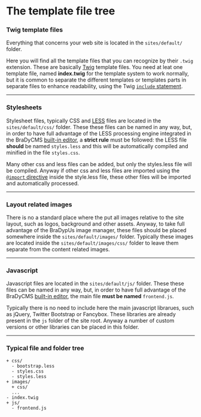 # The template file tree

### Twig template files

Everything that concerns your web site is located in the `sites/default/` folder.


Here you will find all the template files that you can recognize by their `.twig` extension.
These are basically [Twig](#docs/read/tmpl_twig) template files. You need at leat one 
template file, named **index.twig** for the template system to work normally, but
it is common to separate the different templates or templates parts in separate files to
enhance readability, using the Twig [`include` statement](http://twig.sensiolabs.org/doc/tags/include.html).

---

### Stylesheets

Stylesheet files, typically CSS and [LESS](#docs/read/tmpl_less) files are located
in the `sites/default/css/` folder. These these files can be named in any way, 
but, in order to have full advantage of the LESS processing engine integrated in 
the BraDyCMS [built-in editor](#docs/read/tmpl_editor), a **strict rule** must be followed:
the LESS file **should** be named `styles.less` and this will be automatically compiled
and minified in the file `styles.css`.

Many other css and less files can be added, but
only the styles.less file will be compiled. Anyway if other css and less files 
are imported using the [`@import` directive](http://lesscss.org/features/#import-directives-feature)
inside the style.less file, these other files will be imported and automatically processed.

---

### Layout related images

There is no a standard place where the put all images relative to the site layout,
such as logos, background and other assets. Anyway, to take full advantage of the 
BraDypUs image manager, these files should be placed somewhere inside the 
`sites/default/images/` folder. Typically these images are located inside the 
`sites/default/images/css/`  folder to leave them separate from the content related 
images.

---

### Javascript

Javascript files are located in the `sites/default/js/` folder. These these files 
can be named in any way,  but, in order to have full advantage of  the BraDyCMS 
[built-in editor](#docs/read/tmpl_editor), the main file **must be named** 
`frontend.js`.

Typically there is no need to include here the main javascript librarues, such
as jQuery, Twitter Bootstrap or Fancybox. These libraries are already present in the
`js` folder of the site root. Anyway a number of custom versions or other libraries
can be placed in this folder.

---

### Typical file and folder tree

    + css/
      - bootstrap.less
      - styles.css
      - styles.less
    + images/
      + css/
      ...
    - index.twig
    + js/
      - frontend.js
